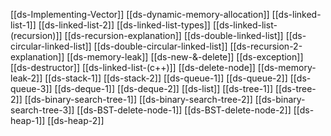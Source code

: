 [[ds-Implementing-Vector]]
[[ds-dynamic-memory-allocation]]
[[ds-linked-list-1]]
[[ds-linked-list-2]]
[[ds-linked-list-types]]
[[ds-linked-list-(recursion)]]
[[ds-recursion-explanation]]
[[ds-double-linked-list]]
[[ds-circular-linked-list]]
[[ds-double-circular-linked-list]]
[[ds-recursion-2-explanation]]
[[ds-memory-leak]]
[[ds-new-&-delete]]
[[ds-exception]]
[[ds-destructor]]
[[ds-linked-list-(c++)]]
[[ds-delete-node]]
[[ds-memory-leak-2]]
[[ds-stack-1]]
[[ds-stack-2]]
[[ds-queue-1]]
[[ds-queue-2]]
[[ds-queue-3]]
[[ds-deque-1]]
[[ds-deque-2]]
[[ds-list]]
[[ds-tree-1]]
[[ds-tree-2]]
[[ds-binary-search-tree-1]]
[[ds-binary-search-tree-2]]
[[ds-binary-search-tree-3]]
[[ds-BST-delete-node-1]]
[[ds-BST-delete-node-2]]
[[ds-heap-1]]
[[ds-heap-2]]
